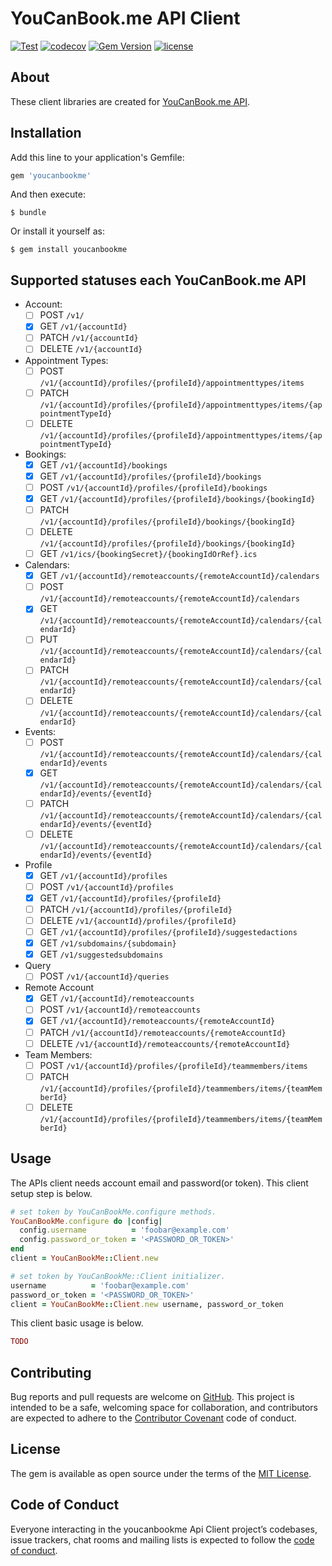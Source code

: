 # YouCanBook.me API Client

[![Test](https://github.com/koshilife/youcanbookme-api-ruby-client/workflows/Test/badge.svg)](https://github.com/koshilife/youcanbookme-api-ruby-client/actions?query=workflow%3ATest)
[![codecov](https://codecov.io/gh/koshilife/youcanbookme-api-ruby-client/branch/master/graph/badge.svg)](https://codecov.io/gh/koshilife/youcanbookme-api-ruby-client)
[![Gem Version](https://badge.fury.io/rb/youcanbookme.svg)](http://badge.fury.io/rb/youcanbookme)
[![license](https://img.shields.io/github/license/koshilife/youcanbookme-api-ruby-client)](https://github.com/koshilife/youcanbookme-api-ruby-client/blob/master/LICENSE.txt)

## About

These client libraries are created for [YouCanBook.me API](https://api.youcanbook.me/docs/index.html).

## Installation

Add this line to your application's Gemfile:

```ruby
gem 'youcanbookme'
```

And then execute:

    $ bundle

Or install it yourself as:

    $ gem install youcanbookme

## Supported statuses each YouCanBook.me API

- Account:
  - [ ] POST `/v1/`
  - [x] GET `/v1/{accountId}`
  - [ ] PATCH `/v1/{accountId}`
  - [ ] DELETE `/v1/{accountId}`
- Appointment Types:
  - [ ] POST `/v1/{accountId}/profiles/{profileId}/appointmenttypes/items`
  - [ ] PATCH `/v1/{accountId}/profiles/{profileId}/appointmenttypes/items/{appointmentTypeId}`
  - [ ] DELETE `/v1/{accountId}/profiles/{profileId}/appointmenttypes/items/{appointmentTypeId}`
- Bookings:
  - [x] GET `/v1/{accountId}/bookings`
  - [x] GET `/v1/{accountId}/profiles/{profileId}/bookings`
  - [ ] POST `/v1/{accountId}/profiles/{profileId}/bookings`
  - [x] GET `/v1/{accountId}/profiles/{profileId}/bookings/{bookingId}`
  - [ ] PATCH `/v1/{accountId}/profiles/{profileId}/bookings/{bookingId}`
  - [ ] DELETE `/v1/{accountId}/profiles/{profileId}/bookings/{bookingId}`
  - [ ] GET `/v1/ics/{bookingSecret}/{bookingIdOrRef}.ics`
- Calendars:
  - [x] GET `/v1/{accountId}/remoteaccounts/{remoteAccountId}/calendars`
  - [ ] POST `/v1/{accountId}/remoteaccounts/{remoteAccountId}/calendars`
  - [x] GET `/v1/{accountId}/remoteaccounts/{remoteAccountId}/calendars/{calendarId}`
  - [ ] PUT `/v1/{accountId}/remoteaccounts/{remoteAccountId}/calendars/{calendarId}`
  - [ ] PATCH `/v1/{accountId}/remoteaccounts/{remoteAccountId}/calendars/{calendarId}`
  - [ ] DELETE `/v1/{accountId}/remoteaccounts/{remoteAccountId}/calendars/{calendarId}`
- Events:
  - [ ] POST `/v1/{accountId}/remoteaccounts/{remoteAccountId}/calendars/{calendarId}/events`
  - [x] GET `/v1/{accountId}/remoteaccounts/{remoteAccountId}/calendars/{calendarId}/events/{eventId}`
  - [ ] PATCH `/v1/{accountId}/remoteaccounts/{remoteAccountId}/calendars/{calendarId}/events/{eventId}`
  - [ ] DELETE `/v1/{accountId}/remoteaccounts/{remoteAccountId}/calendars/{calendarId}/events/{eventId}`
- Profile
  - [x] GET `/v1/{accountId}/profiles`
  - [ ] POST `/v1/{accountId}/profiles`
  - [x] GET `/v1/{accountId}/profiles/{profileId}`
  - [ ] PATCH `/v1/{accountId}/profiles/{profileId}`
  - [ ] DELETE `/v1/{accountId}/profiles/{profileId}`
  - [ ] GET `/v1/{accountId}/profiles/{profileId}/suggestedactions`
  - [x] GET `/v1/subdomains/{subdomain}`
  - [x] GET `/v1/suggestedsubdomains`
- Query
  - [ ] POST `/v1/{accountId}/queries`
- Remote Account
  - [x] GET `/v1/{accountId}/remoteaccounts`
  - [ ] POST `/v1/{accountId}/remoteaccounts`
  - [x] GET `/v1/{accountId}/remoteaccounts/{remoteAccountId}`
  - [ ] PATCH `/v1/{accountId}/remoteaccounts/{remoteAccountId}`
  - [ ] DELETE `/v1/{accountId}/remoteaccounts/{remoteAccountId}`
- Team Members:
  - [ ] POST `/v1/{accountId}/profiles/{profileId}/teammembers/items`
  - [ ] PATCH `/v1/{accountId}/profiles/{profileId}/teammembers/items/{teamMemberId}`
  - [ ] DELETE `/v1/{accountId}/profiles/{profileId}/teammembers/items/{teamMemberId}`

## Usage

The APIs client needs account email and password(or token).
This client setup step is below.

```ruby
# set token by YouCanBookMe.configure methods.
YouCanBookMe.configure do |config|
  config.username          = 'foobar@example.com'
  config.password_or_token = '<PASSWORD_OR_TOKEN>'
end
client = YouCanBookMe::Client.new

# set token by YouCanBookMe::Client initializer.
username          = 'foobar@example.com'
password_or_token = '<PASSWORD_OR_TOKEN>'
client = YouCanBookMe::Client.new username, password_or_token
```

This client basic usage is below.

```ruby
TODO
```

## Contributing

Bug reports and pull requests are welcome on [GitHub](https://github.com/koshilife/youcanbookme-api-ruby-client). This project is intended to be a safe, welcoming space for collaboration, and contributors are expected to adhere to the [Contributor Covenant](http://contributor-covenant.org) code of conduct.

## License

The gem is available as open source under the terms of the [MIT License](https://opensource.org/licenses/MIT).

## Code of Conduct

Everyone interacting in the youcanbookme Api Client project’s codebases, issue trackers, chat rooms and mailing lists is expected to follow the [code of conduct](https://github.com/koshilife/youcanbookme-api-ruby-client/blob/master/CODE_OF_CONDUCT.md).
